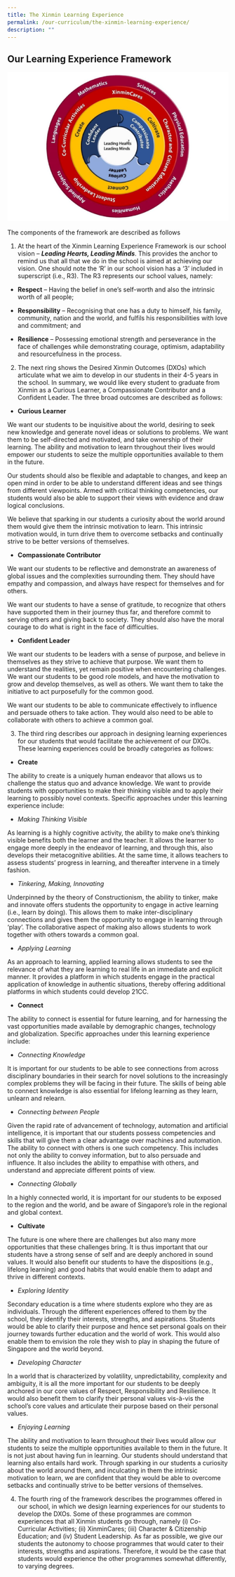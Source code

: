 ```yaml
---
title: The Xinmin Learning Experience
permalink: /our-curriculum/the-xinmin-learning-experience/
description: ""
---
```

Our Learning Experience Framework
---------------------------------

![](/images/Lower%20Sec%20Academic%20Learning/framework_3.png)


The components of the framework are described as follows

  

1.  At the heart of the Xinmin Learning Experience Framework is our school vision –&nbsp;**_Leading Hearts, Leading Minds_**. This provides the anchor to remind us that all that we do in the school is aimed at achieving our vision. One should note the ‘R’ in our school vision has a ‘3’ included in superscript (i.e., R3). The R3&nbsp;represents our school values, namely:

  

*   **Respect**&nbsp;– Having the belief in one’s self-worth and also the intrinsic worth of all people;

  

*   **Responsibility**&nbsp;– Recognising that one has a duty to himself, his family, community, nation and the world, and fulfils his responsibilities with love and commitment; and

  

*   **Resilience**&nbsp;– Possessing emotional strength and perseverance in the face of challenges while demonstrating courage, optimism, adaptability and resourcefulness in the process.

  

2.  The next ring shows the Desired Xinmin Outcomes (DXOs) which articulate what we aim to develop in our students in their 4-5 years in the school. In summary, we would like every student to graduate from Xinmin as a Curious Learner, a Compassionate Contributor and a Confident Leader. The three broad outcomes are described as follows:

  

*   **Curious Learner**

We want our students to be inquisitive about the world, desiring to seek new knowledge and generate novel ideas or solutions to problems. We want them to be self-directed and motivated, and take ownership of their learning. The ability and motivation to learn throughout their lives would empower our students to seize the multiple opportunities available to them in the future.  

  

Our students should also be flexible and adaptable to changes, and keep an open mind in order to be able to understand different ideas and see things from different viewpoints. Armed with critical thinking competencies, our students would also be able to support their views with evidence and draw logical conclusions.

  

We believe that sparking in our students a curiosity about the world around them would give them the intrinsic motivation to learn. This intrinsic motivation would, in turn drive them to overcome setbacks and continually strive to be better versions of themselves.

  

*   **Compassionate Contributor**

We want our students to be reflective and demonstrate an awareness of global issues and the complexities surrounding them. They should have empathy and compassion, and always have respect for themselves and for others.

  

We want our students to have a sense of gratitude, to recognize that others have supported them in their journey thus far, and therefore commit to serving others and giving back to society. They should also have the moral courage to do what is right in the face of difficulties.

  

*   **Confident Leader**

We want our students to be leaders with a sense of purpose, and believe in themselves as they strive to achieve that purpose. We want them to understand the realities, yet remain positive when encountering challenges. We want our students to be good role models, and have the motivation to grow and develop themselves, as well as others. We want them to take the initiative to act purposefully for the common good.

  

We want our students to be able to communicate effectively to influence and persuade others to take action. They would also need to be able to collaborate with others to achieve a common goal.

  

3.  The third ring describes our approach in designing learning experiences for our students that would facilitate the achievement of our DXOs. These learning experiences could be broadly categories as follows:

  

*   **Create**

The ability to create is a uniquely human endeavor that allows us to challenge the status quo and advance knowledge. We want to provide students with opportunities to make their thinking visible and to apply their learning to possibly novel contexts. Specific approaches under this learning experience include:

  

*   _Making Thinking Visible_

As learning is a highly cognitive activity, the ability to make one’s thinking visible benefits both the learner and the teacher. It allows the learner to engage more deeply in the endeavor of learning, and through this, also develops their metacognitive abilities. At the same time, it allows teachers to assess students’ progress in learning, and thereafter intervene in a timely fashion.

  

*   _Tinkering, Making, Innovating_

Underpinned by the theory of Constructionism, the ability to tinker, make and innovate offers students the opportunity to engage in active learning (i.e., learn by doing). This allows them to make inter-disciplinary connections and gives them the opportunity to engage in learning through ‘play’. The collaborative aspect of making also allows students to work together with others towards a common goal.

  

*   _Applying Learning_

As an approach to learning, applied learning allows students to see the relevance of what they are learning to real life in an immediate and explicit manner. It provides a platform in which students engage in the practical application of knowledge in authentic situations, thereby offering additional platforms in which students could develop 21CC.

  

*   **Connect**

The ability to connect is essential for future learning, and for harnessing the vast opportunities made available by demographic changes, technology and globalization. Specific approaches under this learning experience include:

  

*   _Connecting Knowledge_

It is important for our students to be able to see connections from across disciplinary boundaries in their search for novel solutions to the increasingly complex problems they will be facing in their future. The skills of being able to connect knowledge is also essential for lifelong learning as they learn, unlearn and relearn.

  

*   _Connecting between People_

Given the rapid rate of advancement of technology, automation and artificial intelligence, it is important that our students possess competencies and skills that will give them a clear advantage over machines and automation. The ability to connect with others is one such competency. This includes not only the ability to convey information, but to also persuade and influence. It also includes the ability to empathise with others, and understand and appreciate different points of view.

  

*   _Connecting Globally_

In a highly connected world, it is important for our students to be exposed to the region and the world, and be aware of Singapore’s role in the regional and global context.

  

*   **Cultivate**

The future is one where there are challenges but also many more opportunities that these challenges bring. It is thus important that our students have a strong sense of self and are deeply anchored in sound values. It would also benefit our students to have the dispositions (e.g., lifelong learning) and good habits that would enable them to adapt and thrive in different contexts.

  

*   _Exploring Identity_

Secondary education is a time where students explore who they are as individuals. Through the different experiences offered to them by the school, they identify their interests, strengths, and aspirations. Students would be able to clarify their purpose and hence set personal goals on their journey towards further education and the world of work. This would also enable them to envision the role they wish to play in shaping the future of Singapore and the world beyond.

  

*   _Developing Character_

In a world that is characterized by volatility, unpredictability, complexity and ambiguity, it is all the more important for our students to be deeply anchored in our core values of Respect, Responsibility and Resilience. It would also benefit them to clarify their personal values vis-à-vis the school’s core values and articulate their purpose based on their personal values.

  

*   _Enjoying Learning_

The ability and motivation to learn throughout their lives would allow our students to seize the multiple opportunities available to them in the future. It is not just about having fun in learning. Our students should understand that learning also entails hard work. Through sparking in our students a curiosity about the world around them, and inculcating in them the intrinsic motivation to learn, we are confident that they would be able to overcome setbacks and continually strive to be better versions of themselves.

  

4.  The fourth ring of the framework describes the programmes offered in our school, in which we design learning experiences for our students to develop the DXOs. Some of these programmes are common experiences that all Xinmin students go through, namely (i) Co-Curricular Activities; (ii) XinminCares; (iii) Character &amp; Citizenship Education; and (iv) Student Leadership. As far as possible, we give our students the autonomy to choose programmes that would cater to their interests, strengths and aspirations. Therefore, it would be the case that students would experience the other programmes somewhat differently, to varying degrees.